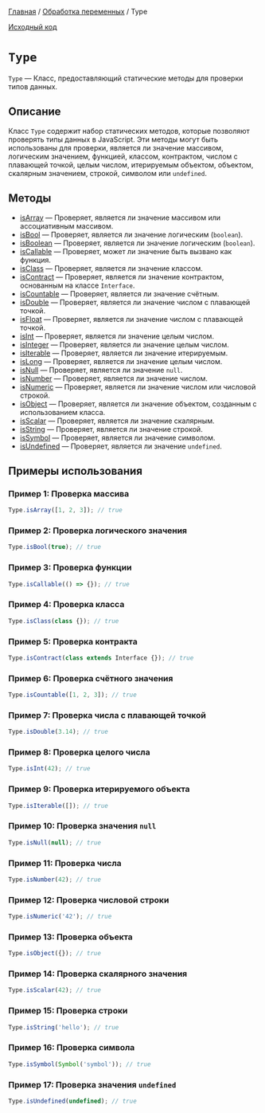 [Главная](../../README.md) / [Обработка переменных](../variables.md) / Type

[Исходный код](../../src/variables/Type.mjs)

# `Type`

`Type` &mdash; Класс, предоставляющий статические методы для проверки типов данных.

## Описание

Класс `Type` содержит набор статических методов, которые позволяют проверять типы данных в
JavaScript. Эти методы могут быть использованы для проверки, является ли значение массивом,
логическим значением, функцией, классом, контрактом, числом с плавающей точкой, целым числом,
итерируемым объектом, объектом, скалярным значением, строкой, символом или `undefined`.

## Методы

-   [isArray](./Type/isArray.md) &mdash; Проверяет, является ли значение массивом или ассоциативным
    массивом.
-   [isBool](./Type/isBool.md) &mdash; Проверяет, является ли значение логическим (`boolean`).
-   [isBoolean](./Type/isBoolean.md) &mdash; Проверяет, является ли значение логическим (`boolean`).
-   [isCallable](./Type/isCallable.md) &mdash; Проверяет, может ли значение быть вызвано как
    функция.
-   [isClass](./Type/isClass.md) &mdash; Проверяет, является ли значение классом.
-   [isContract](./Type/isContract.md) &mdash; Проверяет, является ли значение контрактом,
    основанным на классе `Interface`.
-   [isCountable](./Type/isCountable.md) &mdash; Проверяет, является ли значение счётным.
-   [isDouble](./Type/isDouble.md) &mdash; Проверяет, является ли значение числом с плавающей
    точкой.
-   [isFloat](./Type/isFloat.md) &mdash; Проверяет, является ли значение числом с плавающей точкой.
-   [isInt](./Type/isInt.md) &mdash; Проверяет, является ли значение целым числом.
-   [isInteger](./Type/isInteger.md) &mdash; Проверяет, является ли значение целым числом.
-   [isIterable](./Type/isIterable.md) &mdash; Проверяет, является ли значение итерируемым.
-   [isLong](./Type/isLong.md) &mdash; Проверяет, является ли значение целым числом.
-   [isNull](./Type/isNull.md) &mdash; Проверяет, является ли значение `null`.
-   [isNumber](./Type/isNumber.md) &mdash; Проверяет, является ли значение числом.
-   [isNumeric](./Type/isNumeric.md) &mdash; Проверяет, является ли значение числом или числовой
    строкой.
-   [isObject](./Type/isObject.md) &mdash; Проверяет, является ли значение объектом, созданным с
    использованием класса.
-   [isScalar](./Type/isScalar.md) &mdash; Проверяет, является ли значение скалярным.
-   [isString](./Type/isString.md) &mdash; Проверяет, является ли значение строкой.
-   [isSymbol](./Type/isSymbol.md) &mdash; Проверяет, является ли значение символом.
-   [isUndefined](./Type/isUndefined.md) &mdash; Проверяет, является ли значение `undefined`.

## Примеры использования

### Пример 1: Проверка массива

```js
Type.isArray([1, 2, 3]); // true
```

### Пример 2: Проверка логического значения

```js
Type.isBool(true); // true
```

### Пример 3: Проверка функции

```js
Type.isCallable(() => {}); // true
```

### Пример 4: Проверка класса

```js
Type.isClass(class {}); // true
```

### Пример 5: Проверка контракта

```js
Type.isContract(class extends Interface {}); // true
```

### Пример 6: Проверка счётного значения

```js
Type.isCountable([1, 2, 3]); // true
```

### Пример 7: Проверка числа с плавающей точкой

```js
Type.isDouble(3.14); // true
```

### Пример 8: Проверка целого числа

```js
Type.isInt(42); // true
```

### Пример 9: Проверка итерируемого объекта

```js
Type.isIterable([]); // true
```

### Пример 10: Проверка значения `null`

```js
Type.isNull(null); // true
```

### Пример 11: Проверка числа

```js
Type.isNumber(42); // true
```

### Пример 12: Проверка числовой строки

```js
Type.isNumeric('42'); // true
```

### Пример 13: Проверка объекта

```js
Type.isObject({}); // true
```

### Пример 14: Проверка скалярного значения

```js
Type.isScalar(42); // true
```

### Пример 15: Проверка строки

```js
Type.isString('hello'); // true
```

### Пример 16: Проверка символа

```js
Type.isSymbol(Symbol('symbol')); // true
```

### Пример 17: Проверка значения `undefined`

```js
Type.isUndefined(undefined); // true
```
